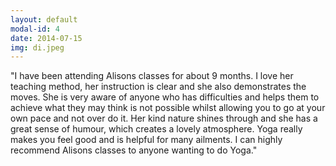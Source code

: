 ```yaml
---
layout: default
modal-id: 4
date: 2014-07-15
img: di.jpeg
---
```

"I have been attending Alisons classes for about 9 months. I love her teaching method, her instruction is clear and she also demonstrates the moves.  She is very aware of anyone who has difficulties and helps them to achieve what they may think is not possible whilst  allowing you to go at your own pace and not over do it. Her kind nature shines through and she has a great sense of humour, which creates a lovely atmosphere. Yoga really makes you feel good and is helpful for many ailments. I can highly recommend Alisons classes to anyone wanting to do Yoga."